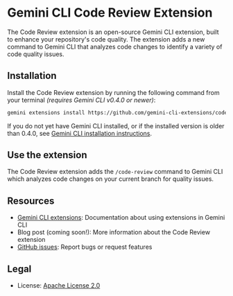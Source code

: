 # Gemini CLI Code Review Extension

The Code Review extension is an open-source Gemini CLI extension, built to enhance your repository's code quality.  The extension adds a new command to Gemini CLI that analyzes code changes to identify a variety of code quality issues.

## Installation

Install the Code Review extension by running the following command from your terminal *(requires Gemini CLI v0.4.0 or newer)*:

```bash
gemini extensions install https://github.com/gemini-cli-extensions/code-review
```

If you do not yet have Gemini CLI installed, or if the installed version is older than 0.4.0, see
[Gemini CLI installation instructions](https://github.com/google-gemini/gemini-cli?tab=readme-ov-file#-installation).

## Use the extension

The Code Review extension adds the `/code-review` command to Gemini CLI which analyzes code changes on your current branch for quality issues.

## Resources

- [Gemini CLI extensions](https://github.com/google-gemini/gemini-cli/blob/main/docs/extension.md): Documentation about using extensions in Gemini CLI
- Blog post (coming soon!): More information about the Code Review extension
- [GitHub issues](https://github.com/gemini-cli-extensions/code-review/issues): Report bugs or request features

## Legal

- License: [Apache License 2.0](https://github.com/gemini-cli-extensions/code-review/blob/main/LICENSE)
